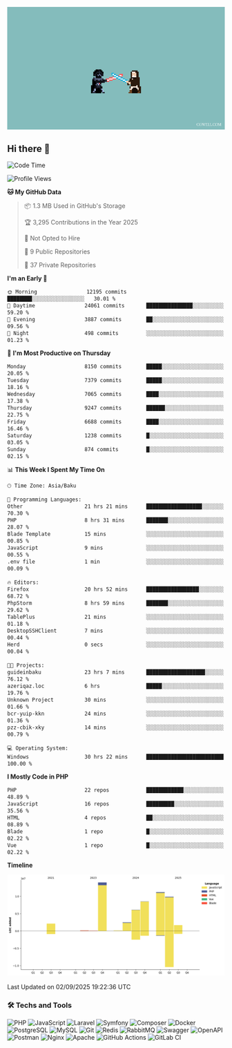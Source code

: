 <!--WALLPAPER-->
<p align='center'>
  <img src='assets/wallpapers/12.gif' alt='Banner'>
</p>
<!--/WALLPAPER-->

## Hi there 👋

<!--START_SECTION:waka-->
![Code Time](http://img.shields.io/badge/Code%20Time-216%20hrs%202%20mins-blue)

![Profile Views](http://img.shields.io/badge/Profile%20Views-0-blue)

**🐱 My GitHub Data** 

> 📦 1.3 MB Used in GitHub's Storage 
 > 
> 🏆 3,295 Contributions in the Year 2025
 > 
> 🚫 Not Opted to Hire
 > 
> 📜 9 Public Repositories 
 > 
> 🔑 37 Private Repositories 
 > 
**I'm an Early 🐤** 

```text
🌞 Morning                12195 commits       ████████░░░░░░░░░░░░░░░░░   30.01 % 
🌆 Daytime                24061 commits       ███████████████░░░░░░░░░░   59.20 % 
🌃 Evening                3887 commits        ██░░░░░░░░░░░░░░░░░░░░░░░   09.56 % 
🌙 Night                  498 commits         ░░░░░░░░░░░░░░░░░░░░░░░░░   01.23 % 
```
📅 **I'm Most Productive on Thursday** 

```text
Monday                   8150 commits        █████░░░░░░░░░░░░░░░░░░░░   20.05 % 
Tuesday                  7379 commits        █████░░░░░░░░░░░░░░░░░░░░   18.16 % 
Wednesday                7065 commits        ████░░░░░░░░░░░░░░░░░░░░░   17.38 % 
Thursday                 9247 commits        ██████░░░░░░░░░░░░░░░░░░░   22.75 % 
Friday                   6688 commits        ████░░░░░░░░░░░░░░░░░░░░░   16.46 % 
Saturday                 1238 commits        █░░░░░░░░░░░░░░░░░░░░░░░░   03.05 % 
Sunday                   874 commits         █░░░░░░░░░░░░░░░░░░░░░░░░   02.15 % 
```


📊 **This Week I Spent My Time On** 

```text
🕑︎ Time Zone: Asia/Baku

💬 Programming Languages: 
Other                    21 hrs 21 mins      ██████████████████░░░░░░░   70.30 % 
PHP                      8 hrs 31 mins       ███████░░░░░░░░░░░░░░░░░░   28.07 % 
Blade Template           15 mins             ░░░░░░░░░░░░░░░░░░░░░░░░░   00.85 % 
JavaScript               9 mins              ░░░░░░░░░░░░░░░░░░░░░░░░░   00.55 % 
.env file                1 min               ░░░░░░░░░░░░░░░░░░░░░░░░░   00.09 % 

🔥 Editors: 
Firefox                  20 hrs 52 mins      █████████████████░░░░░░░░   68.72 % 
PhpStorm                 8 hrs 59 mins       ███████░░░░░░░░░░░░░░░░░░   29.62 % 
TablePlus                21 mins             ░░░░░░░░░░░░░░░░░░░░░░░░░   01.18 % 
DesktopSSHClient         7 mins              ░░░░░░░░░░░░░░░░░░░░░░░░░   00.44 % 
Herd                     0 secs              ░░░░░░░░░░░░░░░░░░░░░░░░░   00.04 % 

🐱‍💻 Projects: 
guideinbaku              23 hrs 7 mins       ███████████████████░░░░░░   76.12 % 
azeriqaz.loc             6 hrs               █████░░░░░░░░░░░░░░░░░░░░   19.76 % 
Unknown Project          30 mins             ░░░░░░░░░░░░░░░░░░░░░░░░░   01.66 % 
bcr-yuip-kkn             24 mins             ░░░░░░░░░░░░░░░░░░░░░░░░░   01.36 % 
pzz-cbik-xky             14 mins             ░░░░░░░░░░░░░░░░░░░░░░░░░   00.79 % 

💻 Operating System: 
Windows                  30 hrs 22 mins      █████████████████████████   100.00 % 
```

**I Mostly Code in PHP** 

```text
PHP                      22 repos            ████████████░░░░░░░░░░░░░   48.89 % 
JavaScript               16 repos            █████████░░░░░░░░░░░░░░░░   35.56 % 
HTML                     4 repos             ██░░░░░░░░░░░░░░░░░░░░░░░   08.89 % 
Blade                    1 repo              █░░░░░░░░░░░░░░░░░░░░░░░░   02.22 % 
Vue                      1 repo              █░░░░░░░░░░░░░░░░░░░░░░░░   02.22 % 
```



**Timeline**

![Lines of Code chart](https://raw.githubusercontent.com/feridnesibzade/feridnesibzade/main/assets/bar_graph.png)


 Last Updated on 02/09/2025 19:22:36 UTC
<!--END_SECTION:waka-->

### 🛠️ Techs and Tools

![PHP](https://img.shields.io/badge/PHP-777BB4?style=for-the-badge&logo=php&logoColor=white)
![JavaScript](https://img.shields.io/badge/JavaScript-F7DF1E?style=for-the-badge&logo=javascript&logoColor=000)
![Laravel](https://img.shields.io/badge/Laravel-F55247?style=for-the-badge&logo=laravel&logoColor=white)
![Symfony](https://img.shields.io/badge/Symfony-000000?style=for-the-badge&logo=symfony&logoColor=white)
![Composer](https://img.shields.io/badge/Composer-885630?style=for-the-badge&logo=composer&logoColor=white)
![Docker](https://img.shields.io/badge/Docker-2496ED?style=for-the-badge&logo=docker&logoColor=white)
![PostgreSQL](https://img.shields.io/badge/PostgreSQL-4169E1?style=for-the-badge&logo=postgresql&logoColor=white)
![MySQL](https://img.shields.io/badge/MySQL-4479A1?style=for-the-badge&logo=mysql&logoColor=white)
![Git](https://img.shields.io/badge/Git-F05032?style=for-the-badge&logo=git&logoColor=white)
![Redis](https://img.shields.io/badge/Redis-DC382D?style=for-the-badge&logo=redis&logoColor=white)
![RabbitMQ](https://img.shields.io/badge/RabbitMQ-FF6600?style=for-the-badge&logo=rabbitmq&logoColor=white)
![Swagger](https://img.shields.io/badge/Swagger-85EA2D?style=for-the-badge&logo=swagger&logoColor=black)
![OpenAPI](https://img.shields.io/badge/OpenAPI-6BA539?style=for-the-badge&logo=openapiinitiative&logoColor=white)
![Postman](https://img.shields.io/badge/Postman-FF6C37?style=for-the-badge&logo=postman&logoColor=white)
![Nginx](https://img.shields.io/badge/Nginx-009639?style=for-the-badge&logo=nginx&logoColor=white)
![Apache](https://img.shields.io/badge/Apache-D22128?style=for-the-badge&logo=apache&logoColor=white)
![GitHub Actions](https://img.shields.io/badge/GitHub%20Actions-2088FF?style=for-the-badge&logo=githubactions&logoColor=white)
![GitLab CI](https://img.shields.io/badge/GitLab%20CI-FC6D26?style=for-the-badge&logo=gitlab&logoColor=white)

